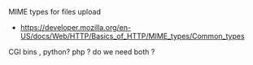
MIME types for files upload
 - https://developer.mozilla.org/en-US/docs/Web/HTTP/Basics_of_HTTP/MIME_types/Common_types

CGI bins , python? php ? do we need both ?


